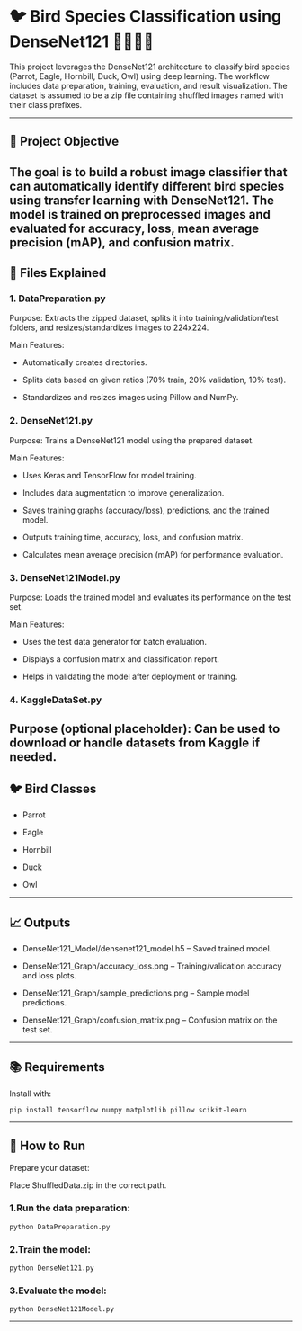 # 🐦 Bird Species Classification using DenseNet121 🦜🦉🦅🦆

This project leverages the DenseNet121 architecture to classify bird species (Parrot, Eagle, Hornbill, Duck, Owl) using deep learning. The workflow includes data preparation, training, evaluation, and result visualization. The dataset is assumed to be a zip file containing shuffled images named with their class prefixes.

---
## 📌 Project Objective
The goal is to build a robust image classifier that can automatically identify different bird species using transfer learning with DenseNet121. The model is trained on preprocessed images and evaluated for accuracy, loss, mean average precision (mAP), and confusion matrix.
---
## 🧠 Files Explained
### 1. DataPreparation.py
Purpose: Extracts the zipped dataset, splits it into training/validation/test folders, and resizes/standardizes images to 224x224.

  Main Features:

- Automatically creates directories.

- Splits data based on given ratios (70% train, 20% validation, 10% test).

- Standardizes and resizes images using Pillow and NumPy.

### 2. DenseNet121.py
Purpose: Trains a DenseNet121 model using the prepared dataset.

  Main Features:

- Uses Keras and TensorFlow for model training.

- Includes data augmentation to improve generalization.

- Saves training graphs (accuracy/loss), predictions, and the trained model.

- Outputs training time, accuracy, loss, and confusion matrix.

- Calculates mean average precision (mAP) for performance evaluation.

### 3. DenseNet121Model.py
Purpose: Loads the trained model and evaluates its performance on the test set.

  Main Features:

- Uses the test data generator for batch evaluation.

- Displays a confusion matrix and classification report.

- Helps in validating the model after deployment or training.

### 4. KaggleDataSet.py
Purpose (optional placeholder): Can be used to download or handle datasets from Kaggle if needed.
---
## 🐦 Bird Classes
* Parrot

* Eagle

* Hornbill

* Duck

* Owl
  
---
## 📈 Outputs
- DenseNet121_Model/densenet121_model.h5 – Saved trained model.

- DenseNet121_Graph/accuracy_loss.png – Training/validation accuracy and loss plots.

- DenseNet121_Graph/sample_predictions.png – Sample model predictions.

- DenseNet121_Graph/confusion_matrix.png – Confusion matrix on the test set.

---

## 📚 Requirements

Install with:
```batch
pip install tensorflow numpy matplotlib pillow scikit-learn
```
---
## 🧪 How to Run
Prepare your dataset:

Place ShuffledData.zip in the correct path.

### 1.Run the data preparation:
```batch
python DataPreparation.py
```

### 2.Train the model:
```batch
python DenseNet121.py
```

### 3.Evaluate the model:
```batch
python DenseNet121Model.py
```
---

